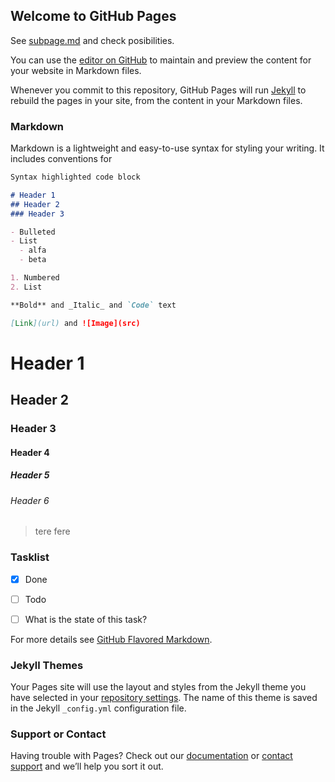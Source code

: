 ## Welcome to GitHub Pages

See [subpage.md](subpage.md) and check posibilities.

You can use the [editor on GitHub](https://github.com/mmiodeksamsung/miq-doc/edit/master/README.md) to maintain and preview the content for your website in Markdown files.

Whenever you commit to this repository, GitHub Pages will run [Jekyll](https://jekyllrb.com/) to rebuild the pages in your site, from the content in your Markdown files.

### Markdown

Markdown is a lightweight and easy-to-use syntax for styling your writing. It includes conventions for

```markdown
Syntax highlighted code block

# Header 1
## Header 2
### Header 3

- Bulleted
- List
  - alfa
  - beta

1. Numbered
2. List

**Bold** and _Italic_ and `Code` text

[Link](url) and ![Image](src)


```

# Header 1
## Header 2
### Header 3
#### Header 4
##### Header 5
###### Header 6

> tere
> fere

### Tasklist

- [x] Done
- [ ] Todo
- [ ] What is the state of this task?


For more details see [GitHub Flavored Markdown](https://guides.github.com/features/mastering-markdown/).

### Jekyll Themes

Your Pages site will use the layout and styles from the Jekyll theme you have selected in your [repository settings](https://github.com/mmiodeksamsung/miq-doc/settings). The name of this theme is saved in the Jekyll `_config.yml` configuration file.

### Support or Contact

Having trouble with Pages? Check out our [documentation](https://help.github.com/categories/github-pages-basics/) or [contact support](https://github.com/contact) and we’ll help you sort it out.
